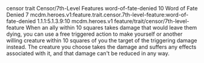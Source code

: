 <ability>
  <metadata>
    <class>censor</class>
    <feature_type>trait</feature_type>
    <file_dpath>Censor/7th-Level Features</file_dpath>
    <item_id>word-of-fate-denied</item_id>
    <item_index>10</item_index>
    <item_name>Word of Fate Denied</item_name>
    <level>7</level>
    <scc>mcdm.heroes.v1:feature.trait.censor.7th-level-feature:word-of-fate-denied</scc>
    <scdc>1.1.1:5.1.3.9:10</scdc>
    <source>mcdm.heroes.v1</source>
    <type>feature/trait/censor/7th-level-feature</type>
  </metadata>
  <effects>
    <effect type="mundane">When an ally within 10 squares takes damage that would leave them dying, you can use a free triggered action to make yourself or another willing creature within 10 squares of you the target of the triggering damage instead. The creature you choose takes the damage and suffers any effects associated with it, and that damage can&apos;t be reduced in any way.</effect>
  </effects>
</ability>
